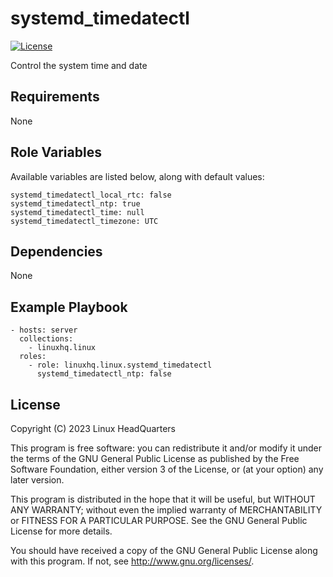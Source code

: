 # systemd\_timedatectl

[![License](https://img.shields.io/badge/license-GPLv3-lightgreen)](https://www.gnu.org/licenses/gpl-3.0.en.html#license-text)

Control the system time and date

## Requirements

None

## Role Variables

Available variables are listed below, along with default values:

    systemd_timedatectl_local_rtc: false
    systemd_timedatectl_ntp: true
    systemd_timedatectl_time: null
    systemd_timedatectl_timezone: UTC

## Dependencies

None

## Example Playbook

    - hosts: server
      collections:
        - linuxhq.linux
      roles:
        - role: linuxhq.linux.systemd_timedatectl
          systemd_timedatectl_ntp: false

## License

Copyright (C) 2023 Linux HeadQuarters

This program is free software: you can redistribute it and/or modify
it under the terms of the GNU General Public License as published by
the Free Software Foundation, either version 3 of the License, or
(at your option) any later version.

This program is distributed in the hope that it will be useful,
but WITHOUT ANY WARRANTY; without even the implied warranty of
MERCHANTABILITY or FITNESS FOR A PARTICULAR PURPOSE. See the
GNU General Public License for more details.

You should have received a copy of the GNU General Public License
along with this program. If not, see <http://www.gnu.org/licenses/>.
